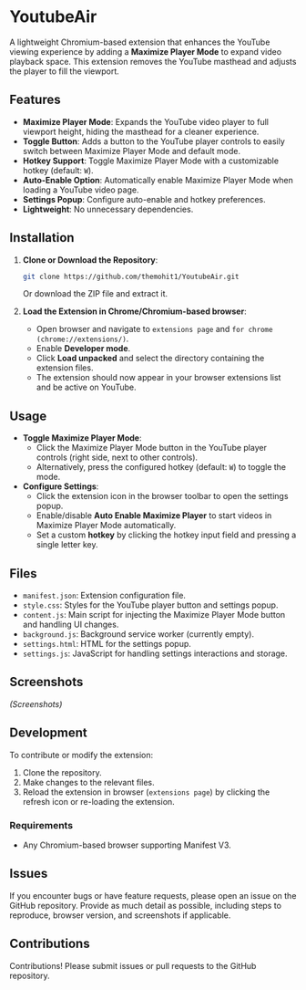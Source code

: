# YoutubeAir

A lightweight Chromium-based extension that enhances the YouTube viewing experience by adding a **Maximize Player Mode** to expand video playback space. This extension removes the YouTube masthead and adjusts the player to fill the viewport.

## Features
- **Maximize Player Mode**: Expands the YouTube video player to full viewport height, hiding the masthead for a cleaner experience.
- **Toggle Button**: Adds a button to the YouTube player controls to easily switch between Maximize Player Mode and default mode.
- **Hotkey Support**: Toggle Maximize Player Mode with a customizable hotkey (default: `W`).
- **Auto-Enable Option**: Automatically enable Maximize Player Mode when loading a YouTube video page.
- **Settings Popup**: Configure auto-enable and hotkey preferences.
- **Lightweight**: No unnecessary dependencies.

## Installation
1. **Clone or Download the Repository**:
   ```bash
   git clone https://github.com/themohit1/YoutubeAir.git
   ```
   Or download the ZIP file and extract it.

2. **Load the Extension in Chrome/Chromium-based browser**:
   - Open browser and navigate to `extensions page` and `for chrome (chrome://extensions/)`.
   - Enable **Developer mode**.
   - Click **Load unpacked** and select the directory containing the extension files.
   - The extension should now appear in your browser extensions list and be active on YouTube.

## Usage
- **Toggle Maximize Player Mode**:
  - Click the Maximize Player Mode button in the YouTube player controls (right side, next to other controls).
  - Alternatively, press the configured hotkey (default: `W`) to toggle the mode.
- **Configure Settings**:
  - Click the extension icon in the browser toolbar to open the settings popup.
  - Enable/disable **Auto Enable Maximize Player** to start videos in Maximize Player Mode automatically.
  - Set a custom **hotkey** by clicking the hotkey input field and pressing a single letter key.

## Files
- `manifest.json`: Extension configuration file.
- `style.css`: Styles for the YouTube player button and settings popup.
- `content.js`: Main script for injecting the Maximize Player Mode button and handling UI changes.
- `background.js`: Background service worker (currently empty).
- `settings.html`: HTML for the settings popup.
- `settings.js`: JavaScript for handling settings interactions and storage.

## Screenshots
*(Screenshots)*

## Development
To contribute or modify the extension:
1. Clone the repository.
2. Make changes to the relevant files.
3. Reload the extension in browser (`extensions page`) by clicking the refresh icon or re-loading the extension.

### Requirements
- Any Chromium-based browser supporting Manifest V3.

## Issues
If you encounter bugs or have feature requests, please open an issue on the GitHub repository. Provide as much detail as possible, including steps to reproduce, browser version, and screenshots if applicable.

## Contributions
Contributions! Please submit issues or pull requests to the GitHub repository.
